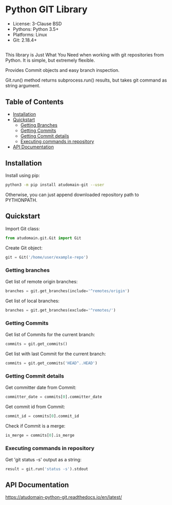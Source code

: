 # Python GIT Library

- License: 3-Clause BSD
- Pythons: Python 3.5+
- Platforms: Linux
- Git: 2.18.4+
##
This library is Just What You Need when working with git repositories from Python.
It is simple, but extremely flexible.

Provides Commit objects and easy branch inspection.

Git.run() method returns subprocess.run() results, but takes git command as string argument.

## Table of Contents
- [Installation](#installation)
- [Quickstart](#quickstart)
    - [Getting Branches](#getting-branches)
    - [Getting Commits](#getting-commits)
    - [Getting Commit details](#getting-commit-details)
    - [Executing commands in repository](#executing-commands-in-repository)
- [API Documentation](#api-documentation)

## Installation

Install using pip:
```bash
python3 -m pip install atudomain-git --user 
```

Otherwise, you can just append downloaded repository path to PYTHONPATH.

## Quickstart

Import Git class:
```python
from atudomain.git.Git import Git
```

Create Git object:
```python
git = Git('/home/user/example-repo')
```

### Getting branches
Get list of remote origin branches:
```python
branches = git.get_branches(include='^remotes/origin')
```

Get list of local branches:
```python
branches = git.get_branches(exclude='^remotes/')
```

### Getting Commits
Get list of Commits for the current branch:
```python
commits = git.get_commits()
```

Get list with last Commit for the current branch:
```python
commits = git.get_commits('HEAD^..HEAD')
```

### Getting Commit details
Get committer date from Commit:
```python
committer_date = commits[0].committer_date
```

Get commit id from Commit:
```python
commit_id = commits[0].commit_id
```

Check if Commit is a merge:
```python
is_merge = commits[0].is_merge
```

### Executing commands in repository
Get 'git status -s' output as a string:
```python
result = git.run('status -s').stdout
```

## API Documentation
https://atudomain-python-git.readthedocs.io/en/latest/
